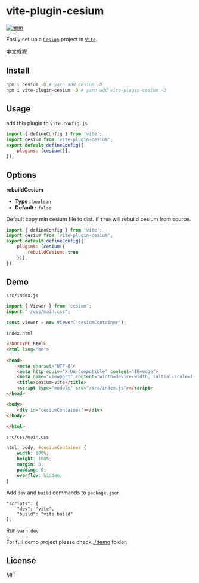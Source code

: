 # vite-plugin-cesium 

[![npm](https://img.shields.io/npm/v/vite-plugin-cesium.svg)](https://www.npmjs.com/package/vite-plugin-cesium)

Easily set up a [`Cesium`] project in [`Vite`].

[`Cesium`]: https://github.com/CesiumGS/cesium
[`Vite`]: https://github.com/vitejs/vite

[中文教程](https://segmentfault.com/a/1190000039344137)

## Install

```bash
npm i cesium -D # yarn add cesium -D
npm i vite-plugin-cesium -D # yarn add vite-plugin-cesium -D
```

## Usage

add this plugin to `vite.config.js`

```js
import { defineConfig } from 'vite';
import cesium from 'vite-plugin-cesium';
export default defineConfig({
    plugins: [cesium()],
});
```

## Options

**rebuildCesium**

- **Type :** `boolean`
- **Default :** `false`

Default copy min cesium file to dist. if `true` will rebuild cesium from source. 

```js
import { defineConfig } from 'vite';
import cesium from 'vite-plugin-cesium';
export default defineConfig({
    plugins: [cesium({
        rebuildCesium: true
    })],
});
```

## Demo


`src/index.js`

```js
import { Viewer } from 'cesium';
import "./css/main.css";

const viewer = new Viewer('cesiumContainer');
```

`index.html`

```html
<!DOCTYPE html>
<html lang="en">

<head>
    <meta charset="UTF-8">
    <meta http-equiv="X-UA-Compatible" content="IE=edge">
    <meta name="viewport" content="width=device-width, initial-scale=1.0">
    <title>cesium-vite</title>
    <script type="module" src="/src/index.js"></script>
</head>

<body>
    <div id="cesiumContainer"></div>
</body>

</html>
```

`src/css/main.css`

```css
html, body, #cesiumContainer {
    width: 100%;
    height: 100%;
    margin: 0;
    padding: 0;
    overflow: hidden;
}
```

Add `dev` and `build` commands to `package.json`

```
"scripts": {
    "dev": "vite",
    "build": "vite build"
},
```
Run `yarn dev` 

For full demo project please check [./demo](https://github.com/nshen/vite-plugin-cesium/tree/main/demo) folder.

## License

MIT